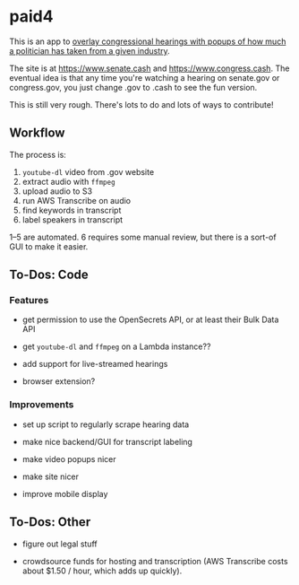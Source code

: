 # paid4

This is an app to [overlay congressional hearings with popups of how much a politician has taken from a given industry](https://twitter.com/KateAronoff/status/1489301696090103814).

The site is at https://www.senate.cash and https://www.congress.cash. The eventual idea is that any time you're watching a hearing on senate.gov or congress.gov, you just change .gov to .cash to see the fun version.

This is still very rough. There's lots to do and lots of ways to contribute!

## Workflow

The process is:

1. `youtube-dl` video from .gov website
2. extract audio with `ffmpeg`
3. upload audio to S3
4. run AWS Transcribe on audio
5. find keywords in transcript
6. label speakers in transcript

1–5 are automated. 6 requires some manual review, but there is a sort-of GUI to make it easier.

## To-Dos: Code

### Features

* get permission to use the OpenSecrets API, or at least their Bulk Data API

* get `youtube-dl` and `ffmpeg` on a Lambda instance??

* add support for live-streamed hearings

* browser extension?

### Improvements

* set up script to regularly scrape hearing data

* make nice backend/GUI for transcript labeling

* make video popups nicer

* make site nicer

* improve mobile display

## To-Dos: Other

* figure out legal stuff

* crowdsource funds for hosting and transcription (AWS Transcribe costs about $1.50 / hour, which adds up quickly).

